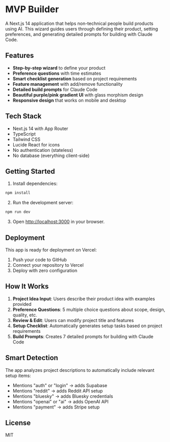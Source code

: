 # MVP Builder

A Next.js 14 application that helps non-technical people build products using AI. This wizard guides users through defining their product, setting preferences, and generating detailed prompts for building with Claude Code.

## Features

- **Step-by-step wizard** to define your product
- **Preference questions** with time estimates
- **Smart checklist generation** based on project requirements
- **Feature management** with add/remove functionality
- **Detailed build prompts** for Claude Code
- **Beautiful purple/pink gradient UI** with glass morphism design
- **Responsive design** that works on mobile and desktop

## Tech Stack

- Next.js 14 with App Router
- TypeScript
- Tailwind CSS
- Lucide React for icons
- No authentication (stateless)
- No database (everything client-side)

## Getting Started

1. Install dependencies:
```bash
npm install
```

2. Run the development server:
```bash
npm run dev
```

3. Open [http://localhost:3000](http://localhost:3000) in your browser.

## Deployment

This app is ready for deployment on Vercel:

1. Push your code to GitHub
2. Connect your repository to Vercel
3. Deploy with zero configuration

## How It Works

1. **Project Idea Input**: Users describe their product idea with examples provided
2. **Preference Questions**: 5 multiple choice questions about scope, design, quality, etc.
3. **Review & Edit**: Users can modify project title and features
4. **Setup Checklist**: Automatically generates setup tasks based on project requirements
5. **Build Prompts**: Creates 7 detailed prompts for building with Claude Code

## Smart Detection

The app analyzes project descriptions to automatically include relevant setup items:
- Mentions "auth" or "login" → adds Supabase
- Mentions "reddit" → adds Reddit API setup
- Mentions "bluesky" → adds Bluesky credentials
- Mentions "openai" or "ai" → adds OpenAI API
- Mentions "payment" → adds Stripe setup

## License

MIT
